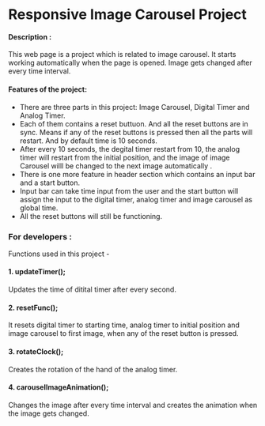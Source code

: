 # Responsive Image Carousel Project

#### Description :

This web page is a project which is related to image carousel. It starts working automatically when the page is opened. Image gets changed after every time interval.

#### Features of the project:

- There are three parts in this project: Image Carousel, Digital Timer and Analog Timer.
- Each of them contains a reset buttuon. And all the reset buttons are in sync. Means if any of the reset buttons is pressed then all the parts will restart. And by default time is 10 seconds.
- After every 10 seconds, the degital timer restart from 10, the analog timer will restart from the initial position, and the image of image Carousel willl be changed to the next image automatically . 
- There is one more feature in header section which contains an input bar and a start button.
- Input bar can take time input from the user and the start button will assign the input to the digital timer, analog timer and image carousel as global time.
- All the reset buttons will still be functioning.

### For developers : 

Functions used in this project -

#### 1. updateTimer();

  Updates the time of ditital timer after every second.

#### 2. resetFunc();

  It resets digital timer to starting time, analog timer to initial position and image carousel to first image, when any of the reset button is pressed.

#### 3. rotateClock();

  Creates the rotation of the hand of the analog timer.

#### 4. carouselImageAnimation();

  Changes the image after every time interval and creates the animation when the image gets changed.
